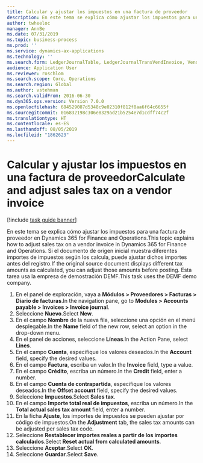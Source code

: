 ```yaml
---
title: Calcular y ajustar los impuestos en una factura de proveedor
description: En este tema se explica cómo ajustar los impuestos para una factura de proveedor en Dynamics 365 for Finance and Operations.
author: twheeloc
manager: AnnBe
ms.date: 07/31/2019
ms.topic: business-process
ms.prod: ''
ms.service: dynamics-ax-applications
ms.technology: ''
ms.search.form: LedgerJournalTable, LedgerJournalTransVendInvoice, VendTableLookup, TaxTmpWorkTrans
audience: Application User
ms.reviewer: roschlom
ms.search.scope: Core, Operations
ms.search.region: Global
ms.author: vstehman
ms.search.validFrom: 2016-06-30
ms.dyn365.ops.version: Version 7.0.0
ms.openlocfilehash: 684529087d5348c9e02310f812f8aa6f64c6655f
ms.sourcegitcommit: 016832198c306e8329ad21b5254e7d1cdff74c2f
ms.translationtype: HT
ms.contentlocale: es-ES
ms.lasthandoff: 08/05/2019
ms.locfileid: "1862623"
---
```

# <a name="calculate-and-adjust-sales-tax-on-a-vendor-invoice"></a><span data-ttu-id="74ac4-103">Calcular y ajustar los impuestos en una factura de proveedor</span><span class="sxs-lookup"><span data-stu-id="74ac4-103">Calculate and adjust sales tax on a vendor invoice</span></span>

[!include [task guide banner](../../includes/task-guide-banner.md)]

<span data-ttu-id="74ac4-104">En este tema se explica cómo ajustar los impuestos para una factura de proveedor en Dynamics 365 for Finance and Operations.</span><span class="sxs-lookup"><span data-stu-id="74ac4-104">This topic explains how to adjust sales tax on a vendor invoice in Dynamics 365 for Finance and Operations.</span></span> <span data-ttu-id="74ac4-105">Si el documento de origen inicial muestra diferentes importes de impuestos según los calcula, puede ajustar dichos importes antes del registro.</span><span class="sxs-lookup"><span data-stu-id="74ac4-105">If the original source document displays different tax amounts as calculated, you can adjust those amounts before posting.</span></span> <span data-ttu-id="74ac4-106">Esta tarea usa la empresa de demostración DEMF.</span><span class="sxs-lookup"><span data-stu-id="74ac4-106">This task uses the DEMF demo company.</span></span>

1. <span data-ttu-id="74ac4-107">En el panel de exploración, vaya a **Módulos > Proveedores > Facturas > Diario de facturas**.</span><span class="sxs-lookup"><span data-stu-id="74ac4-107">In the navigation pane, go to **Modules > Accounts payable > Invoices > Invoice journal**.</span></span>
2. <span data-ttu-id="74ac4-108">Seleccione **Nuevo**.</span><span class="sxs-lookup"><span data-stu-id="74ac4-108">Select **New**.</span></span>
3. <span data-ttu-id="74ac4-109">En el campo **Nombre** de la nueva fila, seleccione una opción en el menú desplegable.</span><span class="sxs-lookup"><span data-stu-id="74ac4-109">In the **Name** field of the new row, select an option in the drop-down menu.</span></span>
4. <span data-ttu-id="74ac4-110">En el panel de acciones, seleccione **Líneas**.</span><span class="sxs-lookup"><span data-stu-id="74ac4-110">In the Action Pane, select **Lines**.</span></span>
5. <span data-ttu-id="74ac4-111">En el campo **Cuenta**, especifique los valores deseados.</span><span class="sxs-lookup"><span data-stu-id="74ac4-111">In the **Account** field, specify the desired values.</span></span>
6. <span data-ttu-id="74ac4-112">En el campo **Factura**, escriba un valor.</span><span class="sxs-lookup"><span data-stu-id="74ac4-112">In the **Invoice** field, type a value.</span></span>
7. <span data-ttu-id="74ac4-113">En el campo **Crédito**, escriba un número.</span><span class="sxs-lookup"><span data-stu-id="74ac4-113">In the **Credit** field, enter a number.</span></span>
8. <span data-ttu-id="74ac4-114">En el campo **Cuenta de contrapartida**, especifique los valores deseados.</span><span class="sxs-lookup"><span data-stu-id="74ac4-114">In the **Offset account** field, specify the desired values.</span></span>
9. <span data-ttu-id="74ac4-115">Seleccione **Impuestos**.</span><span class="sxs-lookup"><span data-stu-id="74ac4-115">Select **Sales tax**.</span></span>
10. <span data-ttu-id="74ac4-116">En el campo **Importe total real de impuestos**, escriba un número.</span><span class="sxs-lookup"><span data-stu-id="74ac4-116">In the **Total actual sales tax amount** field, enter a number.</span></span>
11. <span data-ttu-id="74ac4-117">En la ficha **Ajuste**, los importes de impuestos se pueden ajustar por código de impuestos.</span><span class="sxs-lookup"><span data-stu-id="74ac4-117">On the **Adjustment** tab, the sales tax amounts can be adjusted per sales tax code.</span></span>
12. <span data-ttu-id="74ac4-118">Seleccione **Restablecer importes reales a partir de los importes calculados**.</span><span class="sxs-lookup"><span data-stu-id="74ac4-118">Select **Reset actual from calculated amounts**.</span></span>
13. <span data-ttu-id="74ac4-119">Seleccione **Aceptar**.</span><span class="sxs-lookup"><span data-stu-id="74ac4-119">Select **OK**.</span></span>
14. <span data-ttu-id="74ac4-120">Seleccione **Guardar**.</span><span class="sxs-lookup"><span data-stu-id="74ac4-120">Select **Save**.</span></span>

